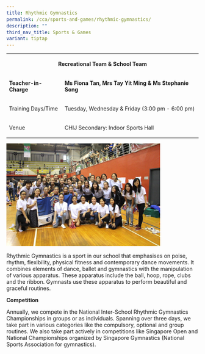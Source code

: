```yaml
---
title: Rhythmic Gymnastics
permalink: /cca/sports-and-games/rhythmic-gymnastics/
description: ""
third_nav_title: Sports & Games
variant: tiptap
---
```

<table>
<tbody>
<tr>
<th rowspan="1" colspan="2">
<p><strong>Recreational Team &amp; School Team</strong>
</p>
</th>
</tr>
<tr>
<td rowspan="1" colspan="1">
<p><strong>Teacher-in-Charge<br></strong>
</p>
</td>
<td rowspan="1" colspan="1">
<p><strong>Ms Fiona Tan, Mrs Tay Yit Ming &amp; Ms Stephanie Song<br></strong>
</p>
</td>
</tr>
<tr>
<td rowspan="1" colspan="1">
<p>Training Days/Time
<br>
</p>
</td>
<td rowspan="1" colspan="1">
<p>Tuesday, Wednesday &amp; Friday (3:00 pm - 6:00 pm)
<br>
</p>
</td>
</tr>
<tr>
<td rowspan="1" colspan="1">
<p>Venue</p>
</td>
<td rowspan="1" colspan="1">
<p>CHIJ Secondary: Indoor Sports Hall</p>
</td>
</tr>
</tbody>
</table>
<p></p>
<div class="isomer-image-wrapper">
<img style="width: 80%;" height="auto" width="100%" alt="" src="/images/CCA/Sports/Rhythmic Gym 2.jpg">
</div>
<p>Rhythmic Gymnastics is a sport in our school that emphasises on poise,
rhythm, flexibility, physical fitness and contemporary dance movements.
It combines elements of dance, ballet and gymnastics with the manipulation
of various apparatus. These apparatus include the ball, hoop, rope, clubs
and the ribbon. Gymnasts use these apparatus to perform beautiful and graceful
routines.</p>
<p><strong>Competition</strong>
</p>
<p>Annually, we compete in the National Inter-School Rhythmic Gymnastics
Championships in groups or as individuals. Spanning over three days, we
take part in various categories like the compulsory, optional and group
routines. We also take part actively in competitions like Singapore Open
and National Championships organized by Singapore Gymnastics (National
Sports Association for gymnastics).</p>